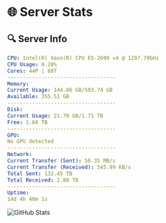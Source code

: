 # 🌐 Server Stats
## 🔍 Server Info
```yaml
CPU: Intel(R) Xeon(R) CPU E5-2699 v4 @ 1297.70GHz
CPU Usage: 0.20%
Cores: 44P | 88T
-----------------------------------
Memory:
Current Usage: 144.86 GB/503.74 GB
Available: 355.51 GB
-----------------------------------
Disk:
Current Usage: 21.79 GB/1.71 TB
Free: 1.60 TB
-----------------------------------
GPU:
No GPU detected
-----------------------------------
Network:
Current Transfer (Sent): 56.35 MB/s
Current Transfer (Received): 545.99 KB/s
Total Sent: 132.45 TB
Total Received: 2.08 TB
-----------------------------------
Uptime:
14d 4h 40m 1s
```
![GitHub Stats](https://img.shields.io/badge/Updated-2025-02-22_03:23:19-blue)